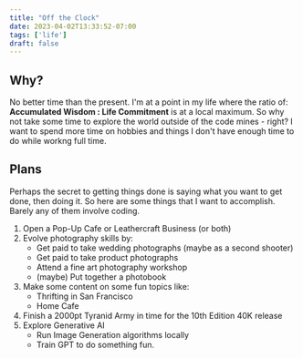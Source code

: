 ```yaml
---
title: "Off the Clock"
date: 2023-04-02T13:33:52-07:00
tags: ['life']
draft: false
---
```


## Why?
No better time than the present. 
I'm at a point in my life where the ratio of: **Accumulated Wisdom : Life Commitment** is at a local maximum. So why not take some time to explore the world outside of the code mines - right?
I want to spend more time on hobbies and things I don't have enough time to do while workng full time. 


## Plans
Perhaps the secret to getting things done is saying what you want to get done, then doing it. So here are some things that I want to accomplish. 
Barely any of them involve coding. 

 1. Open a Pop-Up Cafe or Leathercraft Business (or both)
 2. Evolve photography skills by:
    - Get paid to take wedding photographs (maybe as a second shooter)
    - Get paid to take product photographs
    - Attend a fine art photography workshop 
    - (maybe) Put together a photobook
 3. Make some content on some fun topics like: 
    - Thrifting in San Francisco
    - Home Cafe
 4. Finish a 2000pt Tyranid Army in time for the 10th Edition 40K release
 5. Explore Generative AI 
    - Run Image Generation algorithms locally
    - Train GPT to do something fun. 
